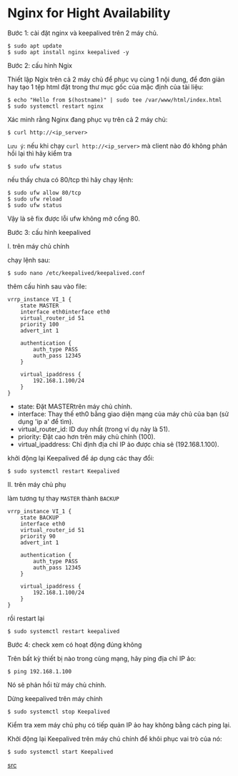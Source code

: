 # Nginx for Hight Availability

Bước 1: cài đặt nginx và keepalived trên 2 máy chủ.

```
$ sudo apt update
$ sudo apt install nginx keepalived -y

```

Bước 2: cấu hình Ngix

Thiết lập Ngix trên cả 2 máy chủ để phục vụ cùng 1 nội dung, để đơn giản hay tạo 1 tệp html đặt trong thư mục gốc của mặc định của tài liệu:

```
$ echo "Hello from $(hostname)" | sudo tee /var/www/html/index.html
$ sudo systemctl restart nginx

```

Xác minh rằng Nginx đang phục vụ trên cả 2 máy chủ:

```
$ curl http://<ip_server>

```

`Lưu ý`: nếu khi chạy `curl http://<ip_server>` mà client nào đó không phản hồi lại thì hãy kiểm tra

```
$ sudo ufw status

```
nếu thấy chưa có 80/tcp thì hãy chạy lệnh:

```
$ sudo ufw allow 80/tcp
$ sudo ufw reload
$ sudo ufw status

```
Vậy là sẽ fix được lỗi ufw không mở cổng 80.

Bước 3: cấu hình keepalived

I. trên máy chủ chính

chạy lệnh sau:

```
$ sudo nano /etc/keepalived/keepalived.conf

```

thêm cấu hình sau vào file:

```
vrrp_instance VI_1 {
    state MASTER
    interface eth0interface eth0
    virtual_router_id 51
    priority 100
    advert_int 1

    authentication {
        auth_type PASS
        auth_pass 12345
    }

    virtual_ipaddress {
        192.168.1.100/24
    }
}

```

- state: Đặt MASTERtrên máy chủ chính.
- interface: Thay thế eth0 bằng giao diện mạng của máy chủ của bạn (sử dụng 'ip a' để tìm).
- virtual_router_id: ID duy nhất (trong ví dụ này là 51).
- priority: Đặt cao hơn trên máy chủ chính (100).
- virtual_ipaddress: Chỉ định địa chỉ IP ảo được chia sẻ (192.168.1.100).

khởi động lại Keepalived để áp dụng các thay đổi:

```
$ sudo systemctl restart Keepalived

```

II. trên máy chủ phụ 

làm tương tự thay `MASTER` thành `BACKUP`

```
vrrp_instance VI_1 {
    state BACKUP
    interface eth0
    virtual_router_id 51
    priority 90
    advert_int 1

    authentication {
        auth_type PASS
        auth_pass 12345
    }

    virtual_ipaddress {
        192.168.1.100/24
    }
}

```

rồi restart lại 

```
$ sudo systemctl restart keepalived 

```

Bước 4: check xem có hoạt động đúng không

Trên bất kỳ thiết bị nào trong cùng mạng, hãy ping địa chỉ IP ảo:

```
$ ping 192.168.1.100

```

Nó sẽ phản hồi từ máy chủ chính.

Dừng keepalived trên máy chính

```
$ sudo systemctl stop Keepalived

```

Kiểm tra xem máy chủ phụ có tiếp quản IP ảo hay không bằng cách ping lại.

Khởi động lại Keepalived trên máy chủ chính để khôi phục vai trò của nó:

```
$ sudo systemctl start Keepalived

```

[src](https://medium.com/@obaff/nginx-for-high-availability-7d25cda24a38) 



